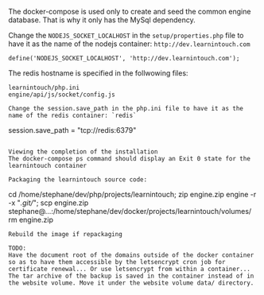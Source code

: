 The docker-compose is used only to create and seed the common engine database. That is why it only has the MySql dependency.  

Change the `NODEJS_SOCKET_LOCALHOST` in the `setup/properties.php` file to have it as the name of the nodejs container: `http://dev.learnintouch.com`
```
define('NODEJS_SOCKET_LOCALHOST', 'http://dev.learnintouch.com');
```

The redis hostname is specified in the follwowing files:
```
learnintouch/php.ini
engine/api/js/socket/config.js

Change the session.save_path in the php.ini file to have it as the name of the redis container: `redis`
```
session.save_path = "tcp://redis:6379"
```

Viewing the completion of the installation  
The docker-compose ps command should display an Exit 0 state for the learnintouch container

Packaging the learnintouch source code:
```
cd /home/stephane/dev/php/projects/learnintouch;
zip engine.zip engine -r -x "*.git/*";
scp engine.zip stephane@...:/home/stephane/dev/docker/projects/learnintouch/volumes/
rm engine.zip
```
Rebuild the image if repackaging

TODO:
Have the document root of the domains outside of the docker container so as to have them accessible by the letsencrypt cron job for certificate renewal... Or use letsencrypt from within a container...
The tar archive of the backup is saved in the container instead of in the website volume. Move it under the website volume data/ directory.

